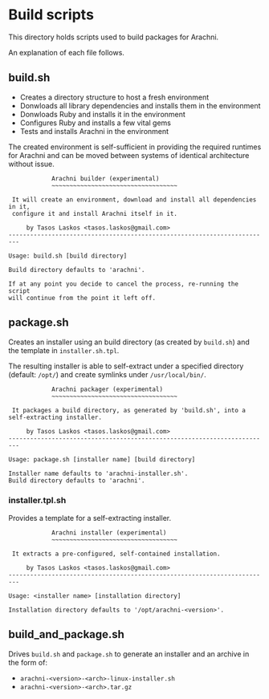 # Build scripts

This directory holds scripts used to build packages for Arachni.

An explanation of each file follows.

## build.sh

* Creates a directory structure to host a fresh environment
* Donwloads all library dependencies and installs them in the environment
* Donwloads Ruby and installs it in the environment
* Configures Ruby and installs a few vital gems
* Tests and installs Arachni in the environment

The created environment is self-sufficient in providing the required runtimes
for Arachni and can be moved between systems of identical architecture without issue.

```
            Arachni builder (experimental)
            ~~~~~~~~~~~~~~~~~~~~~~~~~~~~~~~~~~~

 It will create an environment, download and install all dependencies in it,
 configure it and install Arachni itself in it.

     by Tasos Laskos <tasos.laskos@gmail.com>
-------------------------------------------------------------------------

Usage: build.sh [build directory]

Build directory defaults to 'arachni'.

If at any point you decide to cancel the process, re-running the script
will continue from the point it left off.
```

## package.sh

Creates an installer using an build directory (as created by ```build.sh```) and
the template in ```installer.sh.tpl```.

The resulting installer is able to self-extract under a specified directory
(default: ```/opt/```) and create symlinks under ```/usr/local/bin/```.

```
            Arachni packager (experimental)
            ~~~~~~~~~~~~~~~~~~~~~~~~~~~~~~~~~~~

 It packages a build directory, as generated by 'build.sh', into a self-extracting installer.

     by Tasos Laskos <tasos.laskos@gmail.com>
-------------------------------------------------------------------------

Usage: package.sh [installer name] [build directory]

Installer name defaults to 'arachni-installer.sh'.
Build directory defaults to 'arachni'.
```

### installer.tpl.sh

Provides a template for a self-extracting installer.

```
            Arachni installer (experimental)
            ~~~~~~~~~~~~~~~~~~~~~~~~~~~~~~~~~~~

 It extracts a pre-configured, self-contained installation.

     by Tasos Laskos <tasos.laskos@gmail.com>
-------------------------------------------------------------------------

Usage: <installer name> [installation directory]

Installation directory defaults to '/opt/arachni-<version>'.
```

## build_and_package.sh

Drives ```build.sh``` and ```package.sh``` to generate an installer and an archive in the form of:

* ```arachni-<version>-<arch>-linux-installer.sh```
* ```arachni-<version>-<arch>.tar.gz```

